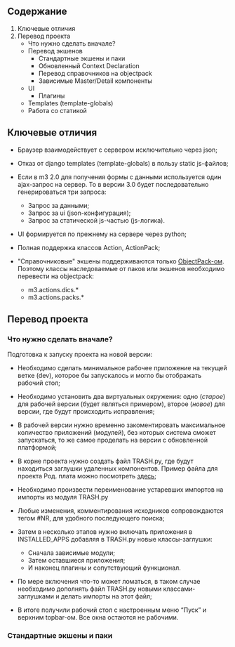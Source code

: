 <!-- 
.. title: Инструкция по переходу на M3 3.0
.. slug: migration-guide-to-m3-30
.. date: 2014/08/18 15:56:36
.. tags: 
.. link: 
.. description: 
.. type: text
-->

## Содержание

1. Ключевые отличия
2. Перевод проекта
    - Что нужно сделать вначале?
    - Перевод экшенов
        - Стандартные экшены и паки
        - Обновленный Context Declaration
        - Перевод справочников на objectpack
        - Зависимые Master/Detail компоненты
    - UI
        - Плагины
    - Templates (template-globals)
    - Работа со статикой


## Ключевые отличия

- Браузер взаимодействует с сервером исключительно через json;
- Отказ от django templates (template-globals) в пользу static js-файлов;
- Если в m3 2.0 для получения формы с данными используется один ajax-запрос на сервер.
То в версии 3.0 будет последовательно генерироваться три запроса:

    - Запрос за данными;
    - Запрос за ui (json-конфигурация);
    - Запрос за статической js-частью (js-логика).

- UI формируется по прежнему на сервере через python;
- Полная поддержка классов Action, ActionPack;
- "Справочниковые" экшены поддерживаются только
[ObjectPack-ом](http://objectpack.docs.bars-open.ru/).
Поэтому классы наследоваемые от паков или экшенов
необходимо перевести на objectpack:

    - m3.actions.dics.*
    - m3.actions.packs.*

## Перевод проекта

### Что нужно сделать вначале?

Подготовка к запуску проекта на новой версии:

- Необходимо сделать минимальное рабочее приложение на текущей ветке (dev), которое бы
запускалось и могло бы отображать рабочий стол;
- Необходимо установить два виртуальных окружения: одно (*старое*) для рабочей версии
(будет являться примером), второе (*новое*) для версии, где будут происходить исправления;
- В рабочей версии нужно временно закоментировать максимальное количество приложений (модулей), без которых
система сможет запускаться, то же самое проделать на версии с обновленной платформой;
- В корне проекта нужно создать файл TRASH.py, где будут находиться заглушки удаленных компонентов.
Пример файла для проекта Род. плата можно посмотреть
[здесь](https://gist.github.com/prefer/de542c929413195f466c);
- Необходимо произвести переименование устаревших импортов на импорты из модуля TRASH.py
- Любые изменения, комментирования исходников сопровождаются тегом #NR,
для удобного последующего поиска;
- Затем в несколько этапов нужно включать приложения в INSTALLED_APPS
добавляя в TRASH.py новые классы-заглушки:

    - Сначала зависимые модули;
    - Затем оставшиеся приложения;
    - И наконец плагины и сопутствующий функционал.

- По мере включения что-то может ломаться, в таком случае необходимо дополнять файл TRASH.py
новыми классами-заглушками и делать импорты на этот файл;
- В итоге получили рабочий стол с настроенным меню “Пуск” и верхним topbar-ом.
Все окна остаются не рабочими.



### Стандартные экшены и паки

